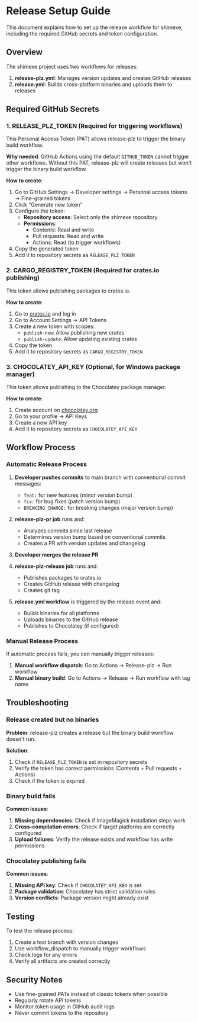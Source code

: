 # Release Setup Guide

This document explains how to set up the release workflow for shimexe, including the required GitHub secrets and token configuration.

## Overview

The shimexe project uses two workflows for releases:

1. **release-plz.yml**: Manages version updates and creates GitHub releases
2. **release.yml**: Builds cross-platform binaries and uploads them to releases

## Required GitHub Secrets

### 1. RELEASE_PLZ_TOKEN (Required for triggering workflows)

This Personal Access Token (PAT) allows release-plz to trigger the binary build workflow.

**Why needed**: GitHub Actions using the default `GITHUB_TOKEN` cannot trigger other workflows. Without this PAT, release-plz will create releases but won't trigger the binary build workflow.

**How to create**:

1. Go to GitHub Settings → Developer settings → Personal access tokens → Fine-grained tokens
2. Click "Generate new token"
3. Configure the token:
   - **Repository access**: Select only the shimexe repository
   - **Permissions**:
     - Contents: Read and write
     - Pull requests: Read and write
     - Actions: Read (to trigger workflows)
4. Copy the generated token
5. Add it to repository secrets as `RELEASE_PLZ_TOKEN`

### 2. CARGO_REGISTRY_TOKEN (Required for crates.io publishing)

This token allows publishing packages to crates.io.

**How to create**:

1. Go to [crates.io](https://crates.io/) and log in
2. Go to Account Settings → API Tokens
3. Create a new token with scopes:
   - `publish-new`: Allow publishing new crates
   - `publish-update`: Allow updating existing crates
4. Copy the token
5. Add it to repository secrets as `CARGO_REGISTRY_TOKEN`

### 3. CHOCOLATEY_API_KEY (Optional, for Windows package manager)

This token allows publishing to the Chocolatey package manager.

**How to create**:

1. Create account on [chocolatey.org](https://chocolatey.org/)
2. Go to your profile → API Keys
3. Create a new API key
4. Add it to repository secrets as `CHOCOLATEY_API_KEY`

## Workflow Process

### Automatic Release Process

1. **Developer pushes commits** to main branch with conventional commit messages:
   - `feat:` for new features (minor version bump)
   - `fix:` for bug fixes (patch version bump)
   - `BREAKING CHANGE:` for breaking changes (major version bump)

2. **release-plz-pr job** runs and:
   - Analyzes commits since last release
   - Determines version bump based on conventional commits
   - Creates a PR with version updates and changelog

3. **Developer merges the release PR**

4. **release-plz-release job** runs and:
   - Publishes packages to crates.io
   - Creates GitHub release with changelog
   - Creates git tag

5. **release.yml workflow** is triggered by the release event and:
   - Builds binaries for all platforms
   - Uploads binaries to the GitHub release
   - Publishes to Chocolatey (if configured)

### Manual Release Process

If automatic process fails, you can manually trigger releases:

1. **Manual workflow dispatch**: Go to Actions → Release-plz → Run workflow
2. **Manual binary build**: Go to Actions → Release → Run workflow with tag name

## Troubleshooting

### Release created but no binaries

**Problem**: release-plz creates a release but the binary build workflow doesn't run.

**Solution**: 
1. Check if `RELEASE_PLZ_TOKEN` is set in repository secrets
2. Verify the token has correct permissions (Contents + Pull requests + Actions)
3. Check if the token is expired

### Binary build fails

**Common issues**:
1. **Missing dependencies**: Check if ImageMagick installation steps work
2. **Cross-compilation errors**: Check if target platforms are correctly configured
3. **Upload failures**: Verify the release exists and workflow has write permissions

### Chocolatey publishing fails

**Common issues**:
1. **Missing API key**: Check if `CHOCOLATEY_API_KEY` is set
2. **Package validation**: Chocolatey has strict validation rules
3. **Version conflicts**: Package version might already exist

## Testing

To test the release process:

1. Create a test branch with version changes
2. Use workflow_dispatch to manually trigger workflows
3. Check logs for any errors
4. Verify all artifacts are created correctly

## Security Notes

- Use fine-grained PATs instead of classic tokens when possible
- Regularly rotate API tokens
- Monitor token usage in GitHub audit logs
- Never commit tokens to the repository
